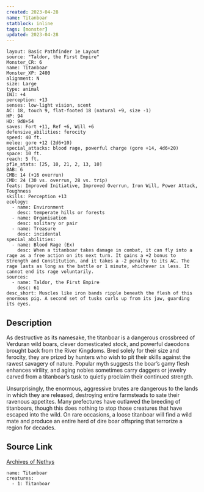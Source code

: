 ```yaml
---
created: 2023-04-28
name: Titanboar
statblock: inline
tags: [monster]
updated: 2023-04-28
---
```

```statblock
layout: Basic Pathfinder 1e Layout
source: "Taldor, the First Empire"
Monster_CR: 6
name: Titanboar
Monster_XP: 2400
alignment: N
size: Large
type: animal
INI: +4
perception: +13
senses: low-light vision, scent
AC: 18, touch 9, flat-footed 18 (natural +9, size -1)
HP: 94
HD: 9d8+54
saves: Fort +11, Ref +6, Will +6
defensive_abilities: ferocity
speed: 40 ft.
melee: gore +12 (2d6+10)
special_attacks: blood rage, powerful charge (gore +14, 4d6+20)
space: 10 ft.
reach: 5 ft.
pf1e_stats: [25, 10, 21, 2, 13, 10]
BAB: 6
CMB: 14 (+16 overrun)
CMD: 24 (30 vs. overrun, 28 vs. trip)
feats: Improved Initiative, Improved Overrun, Iron Will, Power Attack, Toughness
skills: Perception +13
ecology:
  - name: Environment
    desc: temperate hills or forests
  - name: Organisation
    desc: solitary or pair
  - name: Treasure
    desc: incidental
special_abilities:
  - name: Blood Rage (Ex)
    desc: When a titanboar takes damage in combat, it can fly into a rage as a free action on its next turn. It gains a +2 bonus to Strength and Constitution, and it takes a -2 penalty to its AC. The rage lasts as long as the battle or 1 minute, whichever is less. It cannot end its rage voluntarily.
sources:
  - name: Taldor, the First Empire
    desc: 61
desc_short: Muscles like iron bands ripple beneath the flesh of this enormous pig. A second set of tusks curls up from its jaw, guarding its eyes.
```
## Description
As destructive as its namesake, the titanboar is a dangerous crossbreed of Verduran wild boars, clever domesticated stock, and powerful daeodons brought back from the River Kingdoms. Bred solely for their size and ferocity, they are prized by hunters who wish to pit their skills against the rawest savagery of nature. Popular myth suggests the boar’s gamy flesh enhances virility, and aging nobles sometimes carry daggers or jewelry carved from a titanboar’s tusk to quietly proclaim their continued strength.

Unsurprisingly, the enormous, aggressive brutes are dangerous to the lands in which they are released, destroying entire farmsteads to sate their ravenous appetites. Many prefectures have outlawed the breeding of titanboars, though this does nothing to stop those creatures that have escaped into the wild. On rare occasions, a loose titanboar will find a wild mate and produce an entire herd of dire boar offspring that terrorize a region for decades.
## Source Link
[Archives of Nethys](https://aonprd.com/MonsterDisplay.aspx?ItemName=Titanboar)
```encounter-table
name: Titanboar
creatures:
  - 1: Titanboar
```

